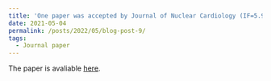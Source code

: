 ```yaml
---
title: 'One paper was accepted by Journal of Nuclear Cardiology (IF=5.952)'
date: 2021-05-04
permalink: /posts/2022/05/blog-post-9/
tags:
  - Journal paper
---
```


The paper is avaliable [here](https://link.springer.com/article/10.1007/s12350-022-02972-z).
